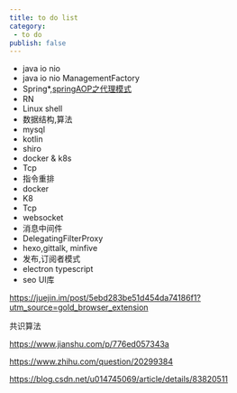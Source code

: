 ```yaml
---
title: to do list
category:
 - to do
publish: false
---
```


- java io nio
- java io nio ManagementFactory
- Spring*,[springAOP之代理模式](https://www.cnblogs.com/teach/p/10763845.html)
- RN
- Linux shell
- 数据结构,算法
- mysql
- kotlin
- shiro
- docker & k8s
- Tcp
- 指令重排
- docker
- K8
- Tcp
- websocket
- 消息中间件
- DelegatingFilterProxy
- hexo,gittalk, minfive
- 发布,订阅者模式
-  electron  typescript
-  seo UI库

 https://juejin.im/post/5ebd283be51d454da74186f1?utm_source=gold_browser_extension 

共识算法

https://www.jianshu.com/p/776ed057343a

 https://www.zhihu.com/question/20299384 

 https://blog.csdn.net/u014745069/article/details/83820511 
